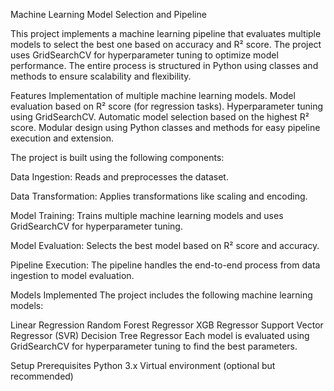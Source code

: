 Machine Learning Model Selection and Pipeline


This project implements a machine learning pipeline that evaluates multiple models to select the best one based on accuracy and R² score. The project uses GridSearchCV for hyperparameter tuning to optimize model performance. The entire process is structured in Python using classes and methods to ensure scalability and flexibility.

Features
Implementation of multiple machine learning models.
Model evaluation based on R² score (for regression tasks).
Hyperparameter tuning using GridSearchCV.
Automatic model selection based on the highest R² score.
Modular design using Python classes and methods for easy pipeline execution and extension.


The project is built using the following components:

Data Ingestion: Reads and preprocesses the dataset.

Data Transformation: Applies transformations like scaling and encoding.

Model Training: Trains multiple machine learning models and uses GridSearchCV for hyperparameter tuning.

Model Evaluation: Selects the best model based on R² score and accuracy.

Pipeline Execution: The pipeline handles the end-to-end process from data ingestion to model evaluation.


Models Implemented
The project includes the following machine learning models:

Linear Regression
Random Forest Regressor
XGB Regressor
Support Vector Regressor (SVR)
Decision Tree Regressor
Each model is evaluated using GridSearchCV for hyperparameter tuning to find the best parameters.


Setup
Prerequisites
Python 3.x
Virtual environment (optional but recommended)
